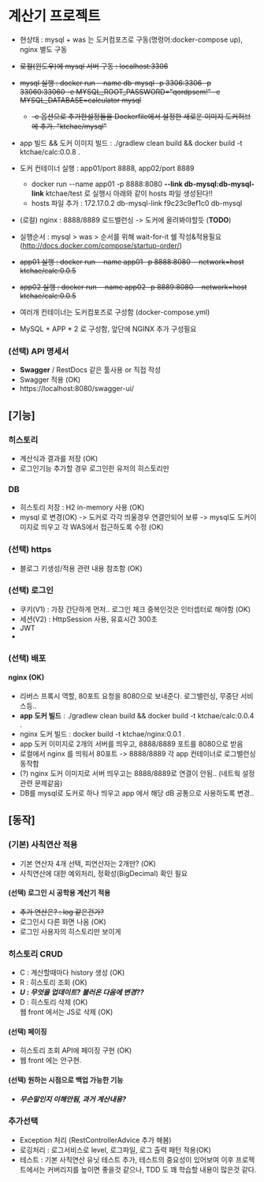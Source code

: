 # 계산기 프로젝트
- 현상태 : mysql + was 는 도커컴포즈로 구동(명령어:docker-compose up), nginx 별도 구동
- ~~로컬(윈도우)에 mysql 서버 구동 : localhost:3306~~
- ~~mysql 실행 : docker run --name db-mysql -p 3306:3306 -p 33060:33060 -e MYSQL_ROOT_PASSWORD="qordpsem!" -e MYSQL_DATABASE=calculator mysql~~
  - ~~-e 옵션으로 추가한설정들을 Dockerfile에서 설정한 새로운 이미지 도커허브에 추가. "ktchae/mysql"~~
- app 빌드 && 도커 이미지 빌드 : ./gradlew clean build && docker build -t ktchae/calc:0.0.8 .
- 도커 컨테이너 실행 : app01/port 8888, app02/port 8889
  - docker run --name app01 -p 8888:8080 **--link db-mysql:db-mysql-link** ktchae/test 로 실행시 아래와 같이 hosts 파일 생성된다!!
  - hosts 파일 추가 : 172.17.0.2      db-mysql-link f9c23c9ef1c0 db-mysql 
- (로컬) nginx : 8888/8889 로드밸런싱 -> 도커에 올려봐야할듯 (**TODO**)
- 실행순서 : mysql > was >  순서를 위해 wait-for-it 쉘 작성&적용필요 (http://docs.docker.com/compose/startup-order/)

- ~~app01 실행 : docker run --name app01 -p 8888:8080 --network=host  ktchae/calc:0.0.5~~
- ~~app02 실행 : docker run --name app02 -p 8889:8080 --network=host  ktchae/calc:0.0.5~~

- 여러개 컨테이너는 도커컴포즈로 구성함 (docker-compose.yml)
- MySQL + APP * 2 로 구성함, 앞단에 NGINX 추가 구성필요



### (선택) API 명세서
- **Swagger** / RestDocs 같은 툴사용 or 직접 작성
- Swagger 적용 (OK)
- https://localhost:8080/swagger-ui/

## [기능]
### 히스토리
- 계산식과 결과를 저장 (OK)
- 로그인기능 추가할 경우 로그인한 유저의 히스토리만 
### DB
- 히스토리 저장 : H2 in-memory 사용 (OK)
- mysql 로 변경(OK) -> 도커로 각각 띄울경우 연결안되어 보류 -> mysql도 도커이미지로 띄우고 각 WAS에서 접근하도록 수정 (OK)

### (선택) https
- 블로그 키생성/적용 관련 내용 참조함 (OK)
### (선택) 로그인
- 쿠키(V1) : 가장 간단하게 먼저.. 로그인 체크 중복인것은 인터셉터로 해야함 (OK)
- 세션(V2) : HttpSession 사용, 유효시간 300초 
- JWT
- 
### (선택) 배포
#### nginx (OK)
- 리버스 프록시 역할, 80포트 요청을 8080으로 보내준다. 로그밸런싱, 무중단 서비스등..
- **app 도커 빌드** : ./gradlew clean build && docker build -t ktchae/calc:0.0.4 .
- nginx 도커 빌드 : docker build -t ktchae/nginx:0.0.1 .
- app 도커 이미지로 2개의 서버를 띄우고, 8888/8889 포트를 8080으로 받음
- 로컬에서 nginx 를 띄워서 80포트 -> 8888/8889 각 app 컨테이너로 로그밸런싱 동작함
- (?) nginx 도커 이미지로 서버 띄우고는 8888/8889로 연결이 안됨.. (네트웍 설정 관련 문제같음)
- DB를 mysql로 도커로 하나 띄우고 app 에서 해당 dB 공통으로 사용하도록 변경..

## [동작]
### (기본) 사칙연산 적용
- 기본 연산자 4개 선택, 피연산자는 2개만? (OK)
- 사칙연산에 대한 예외처리, 정확성(BigDecimal) 확인 필요

#### (선택) 로그인 시 공학용 계산기 적용
- ~~추가 연산은? : log 같은건가?~~
- 로그인시 다른 화면 나옴 (OK)
- 로그인 사용자의 히스토리만 보이게

### 히스토리 CRUD
- C : 계산할때마다 history 생성 (OK)
- R : 히스토리 조회 (OK)
- _**U : 무엇을 업데이트? 불러온 다음에 변경??**_
- D : 히스토리 삭제 (OK)  
      웹 front 에서는 JS로 삭제 (OK)
#### (선택) 페이징
- 히스토리 조회 API에 페이징 구현 (OK) 
- 웹 front 에는 안구현.
#### (선택) 원하는 시점으로 백업 가능한 기능
- _**무슨말인지 이해안됨, 과거 계산내용?**_

### 추가선택
- Exception 처리 (RestControllerAdvice 추가 해봄)
- 로깅처리 : 로그서비스로 level, 로그파일, 로그 출력 패턴 적용(OK)
- 테스트 : 기본 사칙연산 유닛 테스트 추가, 테스트의 중요성이 있어보여 이후 프로젝트에서는 커버리지를 높이면 좋을것 같으나, TDD 도 꽤 학습할 내용이 많은것 같다.
